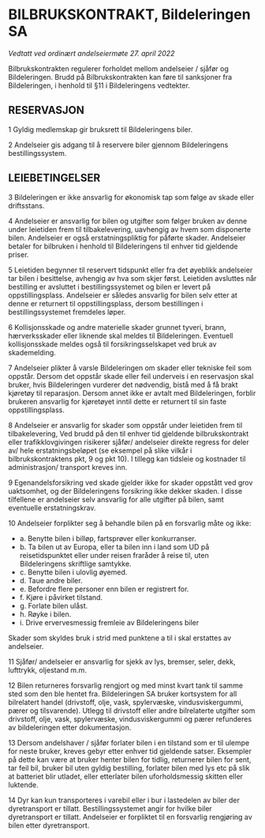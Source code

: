 BILBRUKSKONTRAKT, Bildeleringen SA
==================================

_Vedtatt ved ordinært andelseiermøte 27. april 2022_

Bilbrukskontrakten regulerer forholdet mellom andelseier / sjåfør og
Bildeleringen. Brudd på Bilbrukskontrakten kan føre til sanksjoner fra
Bildeleringen, i henhold til §11 i Bildeleringens vedtekter.

## RESERVASJON ##

1 Gyldig medlemskap gir bruksrett til Bildeleringens biler.

2 Andelseier gis adgang til å reservere biler gjennom Bildeleringens
bestillingssystem.

## LEIEBETINGELSER ##

3 Bildeleringen er ikke ansvarlig for økonomisk tap som følge av skade eller
driftsstans.

4 Andelseier er ansvarlig for bilen og utgifter som følger bruken av denne under
leietiden frem til tilbakelevering, uavhengig av hvem som disponerte bilen.
Andelseier er også erstatningspliktig for påførte skader. Andelseier betaler for
bilbruken i henhold til Bildeleringens til enhver tid gjeldende priser.

5 Leietiden begynner til reservert tidspunkt eller fra det øyeblikk andelseier
tar bilen i besittelse, avhengig av hva som skjer først. Leietiden avsluttes når
bestilling er avsluttet i bestillingssystemet og bilen er levert på
oppstillingsplass. Andelseier er således ansvarlig for bilen selv etter at denne
er returnert til oppstillingsplass, dersom bestillingen i bestillingssystemet
fremdeles løper.

6 Kollisjonsskade og andre materielle skader grunnet tyveri, brann,
hærverksskader eller liknende skal meldes til Bildeleringen. Eventuell
kollisjonsskade meldes også til forsikringsselskapet ved bruk av skademelding.

7 Andelseier plikter å varsle Bildeleringen om skader eller tekniske feil som
oppstår. Dersom det oppstår skade eller feil underveis i en reservasjon skal
bruker, hvis Bildeleringen vurderer det nødvendig, bistå med å få brakt kjøretøy
til reparasjon. Dersom annet ikke er avtalt med Bildeleringen, forblir brukeren
ansvarlig for kjøretøyet inntil dette er returnert til sin faste
oppstillingsplass.

8 Andelseier er ansvarlig for skader som oppstår under leietiden frem til
tilbakelevering, Ved brudd på den til enhver tid gjeldende bilbrukskontrakt
eller trafikklovgivingen risikerer sjåfør/ andelseier direkte regress for deler
av/ hele erstatningsbeløpet (se eksempel på slike vilkår i bilbrukskontraktens
pkt, 9 og pkt 10). I tillegg kan tidsleie og kostnader til administrasjon/
transport kreves inn.

9 Egenandelsforsikring ved skade gjelder ikke for skader oppstått ved grov
uaktsomhet, og der Bildeleringens forsikring ikke dekker skaden. I disse
tilfellene er andelseier selv ansvarlig for alle utgifter på bilen, samt
eventuelle erstatningskrav.

10 Andelseier forplikter seg å behandle bilen på en forsvarlig måte og ikke:

- a.   Benytte bilen i billøp, fartsprøver eller konkurranser.
- b.   Ta bilen ut av Europa, eller ta bilen inn i land som UD på
       reisetidspunktet eller under reisen fraråder å reise til, uten
       Bildeleringens skriftlige samtykke.
- c.   Benytte bilen i ulovlig øyemed.
- d.   Taue andre biler.
- e.   Befordre flere personer enn bilen er registrert for.
- f.   Kjøre i påvirket tilstand.
- g.   Forlate bilen ulåst.
- h.   Røyke i bilen.
- i.   Drive ervervesmessig fremleie av Bildeleringens biler

Skader som skyldes bruk i strid med punktene a til i skal erstattes av
andelseier.

11 Sjåfør/ andelseier er ansvarlig for sjekk av lys, bremser, seler, dekk,
lufttrykk, oljestand m.m.

12 Bilen returneres forsvarlig rengjort og med minst kvart tank til samme sted
som den ble hentet fra. Bildeleringen SA bruker kortsystem for all bilrelatert
handel (drivstoff, olje, vask, spylervæske, vindusviskergummi, pærer og
tilsvarende). Utlegg til drivstoff eller andre bilrelaterte utgifter som
drivstoff, olje, vask, spylervæske, vindusviskergummi og pærer refunderes av
bildeleringen etter dokumentasjon.

13 Dersom andelshaver / sjåfør forlater bilen i en tilstand som er til ulempe
for neste bruker, kreves gebyr etter enhver tid gjeldende satser. Eksempler på
dette kan være at bruker henter bilen for tidlig, returnerer bilen for sent, tar
feil bil, bruker bil uten gyldig bestilling, forlater bilen med lys etc på slik
at batteriet blir utladet, eller etterlater bilen uforholdsmessig skitten eller
luktende.

14 Dyr kan kun transporteres i varebil eller i bur i lastedelen av biler der
dyretransport er tillatt. Bestillingssystemet angir for hvilke biler
dyretransport er tillatt. Andelseier er forpliktet til en forsvarlig rengjøring
av bilen etter dyretransport.
